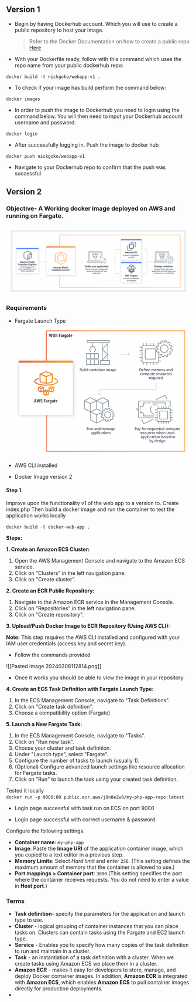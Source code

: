 
## Version 1
- Begin by having Dockerhub account. Which you will use to create a public repository to host your image. 
    > Refer to the Docker Documentation on how to create a public repo [Here](https://docker-docs.uclv.cu/docker-hub/repos/) 

- With your Dockerfile ready, follow with this command which uses the repo name from your public dockerhub repo: 
```
docker build -t nickgoko/webapp-v1 . 
```

- To check if your image has build perform the command below:
```
docker images
```

- In order to push the image to Dockerhub you need to login using the command below. You will then need to input your Dockerhub account username and password. 
```
docker login
```

- After successfully logging in. Push the image to docker hub
```
docker push nickgoko/webapp-v1
```
- Navigate to your Dockerhub repo to confirm that the push was successful. 

## Version 2

### Objective- A Working docker image deployed on AWS and running on Fargate.
![Alt text](image-2.png)
### Requirements
- Fargate Launch Type
    ![AWS Fargate](image-1.png)
    
- AWS CLI installed
- Docker Image version 2

#### Step 1
Improve upon the functionality v1 of the web app to a version to. 
Create index.php
Then  build a docker image and run the container to test the application works locally
```
docker build -t docker-web-app . 
```



**Steps:**

**1. Create an Amazon ECS Cluster:**

1. Open the AWS Management Console and navigate to the Amazon ECS service.
2. Click on "Clusters" in the left navigation pane.
3. Click on "Create cluster".


**2. Create an ECR Public Repository:**

1. Navigate to the Amazon ECR service in the Management Console.
2. Click on "Repositories" in the left navigation pane.
3. Click on "Create repository".

**3. Upload/Push Docker Image to ECR Repository (Using AWS CLI):**

**Note:** This step requires the AWS CLI installed and configured with your IAM user credentials (access key and secret key).

- Follow the commands provided

![[Pasted image 20240308112814.png]]
- Once it works you should be able to view the image in your repository  

**4. Create an ECS Task Definition with Fargate Launch Type:**

1. In the ECS Management Console, navigate to "Task Definitions".
2. Click on "Create task definition".
3. Choose a compatibility option (Fargate)

 
**5. Launch a New Fargate Task:**

1. In the ECS Management Console, navigate to "Tasks".  
2. Click on "Run new task".  
3. Choose your cluster and task definition.  
4. Under "Launch type", select "Fargate".  
5. Configure the number of tasks to launch (usually 1).  
6. (Optional) Configure advanced launch settings like resource allocation for Fargate tasks.  
7. Click on "Run" to launch the task using your created task definition.



Tested it locally  
`docker run -p 9000:80 public.ecr.aws/j0n8e2w8/my-php-app-repo:latest`


- Login page successful with task run on ECS on port 9000  


- Login page successful with correct username & password.  



Configure the following settings.
- **Container name**: `my-php-app`
- **Image**: Paste the **Image URI** of the application container image, which you copied to a text editor in a previous step.
- **Memory Limits**: Select _Hard limit_ and enter `256`. (This setting defines the maximum amount of memory that the container is allowed to use.)
- **Port mappings > Container port**: `3000` (This setting specifies the port where the container receives requests. You do not need to enter a value in **Host port**.)  
### Terms
- **Task definition**- specify the parameters for the application and launch type to use.
- **Cluster** - logical grouping of container instances that you can place tasks on. Clusters can contain tasks using the Fargate and EC2 launch type.
- **Service** - Enables you to specify how many copies of the task definition to run and maintain in a cluster. 
- **Task** - an instantiation of a task definition with a cluster. When we create tasks using Amazon ECS we place them in a cluster.
- **Amazon ECR** - makes it easy for developers to store, manage, and deploy Docker container images. In addition, **Amazon ECR** is integrated with **Amazon ECS**, which enables **Amazon ECS** to pull container images directly for production deployments.
- 